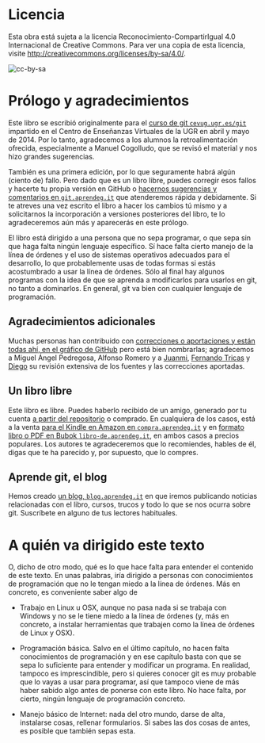 # Licencia

Esta obra está sujeta a la licencia Reconocimiento-CompartirIgual 4.0 Internacional de Creative Commons. Para ver una copia de esta licencia, visite http://creativecommons.org/licenses/by-sa/4.0/.

![cc-by-sa](img/by-sa.png)

# Prólogo y agradecimientos

Este libro se escribió originalmente para el
[curso de git `cevug.ugr.es/git`](http://cevug.ugr.es/git) impartido en el Centro de
Enseñanzas Virtuales de la UGR en abril y mayo de 2014. Por lo tanto,
agradecemos a los alumnos la retroalimentación ofrecida, especialmente
a Manuel Cogolludo, que se revisó el material y nos hizo grandes
sugerencias. 

También es una primera edición, por lo que seguramente habrá algún
(ciento de) fallo. Pero dado que es un libro libre, puedes corregir
esos fallos y hacerte tu propia versión en GitHub o
[hacernos sugerencias y comentarios en `git.aprendeg.it`](https://github.com/oslugr/curso-git/issues)
que atenderemos rápida y debidamente. Si te atreves una vez escrito el
libro a hacer los cambios tú mismo y a solicitarnos la incorporación a
versiones posteriores del libro, te lo agradeceremos aún más y
aparecerás en este prólogo. 

El libro está dirigido a una persona que no sepa programar, o que sepa
sin que haga falta ningún lenguaje específico. Sí hace falta cierto
manejo de la línea de órdenes y el uso de sistemas operativos
adecuados para el desarrollo, lo que probablemente usas de todas
formas si estás acostumbrado a usar la línea de órdenes. Sólo al final
hay algunos programas con la idea de que se aprenda a modificarlos
para usarlos en git, no tanto a dominarlos. En general, git va bien
con cualquier lenguaje de programación. 

## Agradecimientos adicionales

Muchas personas han contribuido con
[correcciones o aportaciones y están todas ahí, en el gráfico de GitHub](https://github.com/oslugr/curso-git/graphs/contributors)
pero está bien nombrarlas; agradecemos a Miguel Ángel Pedregosa,
Alfonso Romero y a [Juanmi](http://stephenchow.es),
[Fernando Tricas](http://fernand0.blogalia.com) y [Diego](http://guadatech.blogspot.com.es/) su revisión
extensiva de los fuentes y las correcciones aportadas.

## Un libro libre

Este libro es libre. Puedes haberlo recibido de un amigo, generado por
tu cuenta [a partir del repositorio](https://git.aprendeg.it) o
comprado. En cualquiera de los casos, está a la venta
[para el Kindle en Amazon en `compra.aprendeg.it`](https://www.amazon.es/dp/B00K515GL2?tag=atalaya-21&camp=3634&creative=24822&linkCode=as4&creativeASIN=B00K515GL2&adid=0J52A22GWS1MQTV0S7Y2&)
y en
[formato libro o PDF en Bubok `libro-de.aprendeg.it`](http://www.bubok.es/libros/233274/Aprende-git),
en ambos casos a precios populares. Los autores te agradeceremos que
lo recomiendes, hables de él, digas que te ha parecido y, por
supuesto, que lo compres. 

## Aprende git, el blog

Hemos creado [un blog, `blog.aprendeg.it`](http://blog.aprendeg.it/) en que iremos
publicando noticias relacionadas con el libro, cursos, trucos y todo
lo que se nos ocurra sobre git. Suscríbete en alguno de tus lectores
habituales.


# A quién va dirigido este texto

O, dicho de otro modo, qué es lo que hace falta para entender el
contenido de este texto. En unas palabras, iría dirigido a personas
con conocimientos de programación que no le tengan miedo a la línea de
órdenes. Más en concreto, es conveniente saber algo de

* Trabajo en Linux u OSX, aunque no pasa nada si se trabaja con
  Windows y no se le tiene miedo a la línea de órdenes (y, más en
  concreto, a  instalar herramientas que trabajen como la línea de
  órdenes de Linux y OSX).
  
* Programación básica. Salvo en el último capítulo, no hacen falta
  conocimientos de programación y en ese capítulo basta con que se
  sepa lo suficiente para entender y modificar un programa. En
  realidad, tampoco es imprescindible, pero si quieres conocer git es
  muy probable que lo vayas a usar para programar, así que tampoco
  viene de más haber sabido algo antes de ponerse con este libro. No
  hace falta, por cierto, ningún lenguaje de programación concreto.
  
* Manejo básico de Internet: nada del otro mundo, darse de alta,
  instalarse cosas, rellenar formularios. Si sabes las dos cosas de
  antes, es posible que también sepas esta. 
  
  
